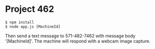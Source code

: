 Project 462
===========
    $ npm install
    $ node app.js [MachineId]

Then send a text message to 571-482-7462 with message body '[MachineId]'. The machine
will respond with a webcam image capture.